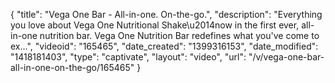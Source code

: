 {
    "title": "Vega One Bar - All-in-one. On-the-go.",
    "description": "Everything you love about Vega One Nutritional Shake\u2014now in the first ever, all-in-one nutrition bar. Vega One Nutrition Bar redefines what you've come to ex...",
    "videoid": "165465",
    "date_created": "1399316153",
    "date_modified": "1418181403",
    "type": "captivate",
    "layout": "video",
    "url": "\/v\/vega-one-bar-all-in-one-on-the-go\/165465"
}